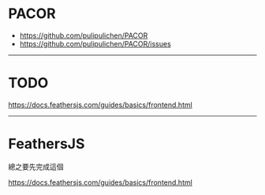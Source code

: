 # PACOR

- https://github.com/pulipulichen/PACOR
- https://github.com/pulipulichen/PACOR/issues

----

# TODO

https://docs.feathersjs.com/guides/basics/frontend.html

----

# FeathersJS

總之要先完成這個

https://docs.feathersjs.com/guides/basics/frontend.html
